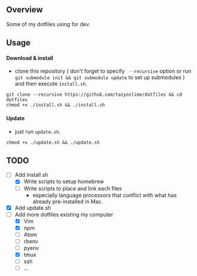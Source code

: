 ## Overview

Some of my dotfiles using for dev.

## Usage

#### Download & install
- clone this repository ( don't forget to specify ` --recursive` option or run `git submodule init && git submodule update` to set up submodules ) and then execute `install.sh`.
```
git clone --recursive https://github.com/taiyoslime/dotfiles && cd dotfiles
chmod +x ./install.sh && ./install.sh
```
#### Update
- just run `update.sh`.
```
chmod +x ./update.sh && ./update.sh
```

## TODO
- [ ] Add install.sh
  - [x] Write scripts to setup homebrew
  - [ ] Write scripts to place and link each files
    - especially language processors that conflict with what has already pre-installed in Mac.
- [x] Add update.sh
- [ ] Add more dotfiles existing my computer
  - [x] Vim
  - [x] npm
  - [ ] Atom
  - [ ] rbenv
  - [ ] pyenv
  - [x] tmux
  - [ ] ssh
  - [ ] ...

